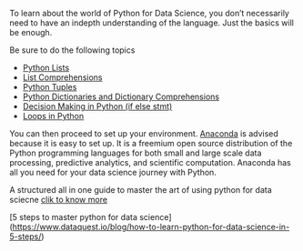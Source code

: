 To learn about the world of Python for Data Science, you don’t necessarily need to have an indepth understanding of the language. Just the basics will be enough.

Be sure to do the following topics
<ul>
  <li><a href="https://data-flair.training/blogs/python-lists-examples/" >Python Lists</a></li> 
  <li><a href="https://data-flair.training/blogs/python-list-comprehension/">List Comprehensions</a></li>
  <li><a href="https://data-flair.training/blogs/python-tuples-syntax-examples/">Python Tuples</a></li>
  <li><a href="https://data-flair.training/blogs/python-dictionaries/">Python Dictionaries and Dictionary Comprehensions</a></li>
  <li><a href="https://data-flair.training/blogs/python-decision-making-expressions/">Decision Making in Python (if else stmt)</a></li>
  <li><a href="https://data-flair.training/blogs/loops-in-python/">Loops in Python</a></li>
 </ul>
 
You can then proceed to set up your environment. <a href="https://www.anaconda.com/download/">Anaconda</a> is advised because it is easy to set up.  It is a freemium open source distribution of the Python programming languages for both small and large scale data processing, predictive analytics, and scientific computation. Anaconda has all you need for your data science journey with Python.
 
 A structured all in one guide to master the art of using python for data sciecne [clik to know more](https://edube.org/learn/programming-essentials-in-python-tests/lab/8a7a26d6-0392-11e9-ac91-02426ea0318a)
 
 [5 steps to master python for data science] (https://www.dataquest.io/blog/how-to-learn-python-for-data-science-in-5-steps/)
